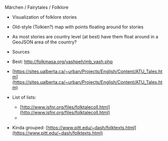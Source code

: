 Märchen / Fairytales / Folklore 

-   Visualization of folklore stories

-   Old-style (Tolkien?) map with points floating around for stories
-   As most stories are country level (at best) have them float around in a GeoJSON area of the country?

-   Sources

-   Best: http://folkmasa.org/yashpeh/mb_yash.php
-   [https://sites.ualberta.ca/~urban/Projects/English/Content/ATU_Tales.htm](https://sites.ualberta.ca/~urban/Projects/English/Content/ATU_Tales.htm)
-   List of lists:
	- [http://www.isfnr.org/files/folktalecoll.html](http://www.isfnr.org/files/folktalecoll.html)
	- 
-   Kinda grouped: [https://www.pitt.edu/~dash/folktexts.html](https://www.pitt.edu/~dash/folktexts.html)